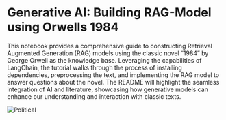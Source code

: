 # Generative AI: Building RAG-Model using Orwells 1984

This notebook provides a comprehensive guide to constructing Retrieval Augmented Generation (RAG) models using the classic novel “1984” by George Orwell as the knowledge base. Leveraging the capabilities of LangChain, the tutorial walks through the process of installing dependencies, preprocessing the text, and implementing the RAG model to answer questions about the novel. The README will highlight the seamless integration of AI and literature, showcasing how generative models can enhance our understanding and interaction with classic texts.

![Political](./images_ser/pexels-rosemary-ketchum-1464210.jpg)
